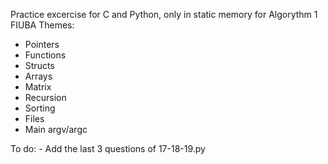 Practice excercise for C and Python, only in static memory for Algorythm 1 FIUBA
Themes:
- Pointers
- Functions
- Structs
- Arrays
- Matrix
- Recursion
- Sorting
- Files
- Main argv/argc

To do:
    - Add the last 3 questions of 17-18-19.py